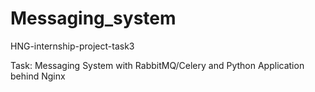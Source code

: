 # Messaging_system
HNG-internship-project-task3

Task: Messaging System with RabbitMQ/Celery and Python Application behind Nginx



